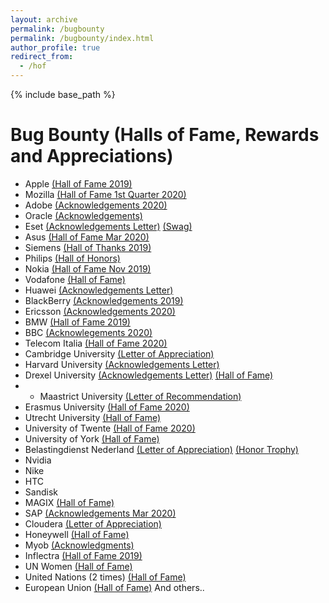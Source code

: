 ```yaml
---
layout: archive
permalink: /bugbounty
permalink: /bugbounty/index.html
author_profile: true
redirect_from:
  - /hof
---
```


{% include base_path %}
# Bug Bounty (Halls of Fame, Rewards and Appreciations)

* Apple <a href="https://support.apple.com/tr-tr/HT212711">(Hall of Fame 2019)</a>
* Mozilla <a href="https://www.mozilla.org/en-US/security/bug-bounty/web-hall-of-fame/">(Hall of Fame 1st Quarter 2020)</a>
* Adobe <a href="https://helpx.adobe.com/security/acknowledgements.html">(Acknowledgements 2020)</a>
* Oracle <a href="https://www.oracle.com/security-alerts/cpujan2020.html">(Acknowledgements)</a>
* Eset <a href="http://lutfumertceylan.com.tr/files/eset-acknowledgement.jpg">(Acknowledgements Letter)</a> <a href="https://twitter.com/lutfumertceylan/status/1275876003257204737">(Swag)</a> 
* Asus <a href="https://www.asus.com/Static_WebPage/ASUS-Product-Security-Advisory/">(Hall of Fame Mar 2020)</a>
* Siemens <a href="https://new.siemens.com/global/en/products/services/cert/hall-of-thanks.html">(Hall of Thanks 2019)</a>
* Philips <a href="https://www.philips.com/a-w/security/coordinated-vulnerability-disclosure/hall-of-honors.html">(Hall of Honors)</a>
* Nokia <a href="https://www.nokia.com/responsible-disclosure/">(Hall of Fame Nov 2019)</a>
* Vodafone <a href="https://www.vodafone.de/unternehmen/sicher-im-dialog.html">(Hall of Fame)</a>
* Huawei <a href="http://lutfumertceylan.com.tr/files/huawei.jpg">(Acknowledgements Letter)</a>
* BlackBerry <a href="https://www.blackberry.com/ca/en/services/blackberry-incident-response-team#collaborations">(Acknowledgements 2019)</a>
* Ericsson <a href="https://www.ericsson.com/en/about-us/enterprise-security/psirt/acknowledgements">(Acknowledgements 2020)</a>
* BMW <a href="https://www.bmwgroup.com/en/general/Security.html">(Hall of Fame 2019)</a>
* BBC <a href="https://www.bbc.com/backstage/security-disclosure-policy/acknowledgements">(Acknowlegements 2020)</a>
* Telecom Italia <a href="https://www.gruppotim.it/it/footer/responsible-disclosure.html">(Hall of Fame 2020)</a>
* Cambridge University <a href="https://lutfumertceylan.com.tr/images/cambridge.jpg">(Letter of Appreciation)</a>
* Harvard University <a href="https://lutfumertceylan.com.tr/files/harvard.jpg">(Acknowledgements Letter)</a>
* Drexel University <a href="https://lutfumertceylan.com.tr/files/drexel.jpg">(Acknowledgements Letter)</a> <a href="https://drexel.edu/it/security/services-processes/bug-bounty/">(Hall of Fame)</a>
* * Maastrict University <a href="https://lutfumertceylan.com.tr/files/maastricht.jpg">(Letter of Recommendation)</a>
* Erasmus University <a href="https://www.eur.nl/en/campus/security-safety/information-security/hall-fame">(Hall of Fame 2020)</a>
* Utrecht University <a href="https://www.uu.nl/en/node/1599/hall-of-fame-responsible-disclosure">(Hall of Fame)</a>
* University of Twente <a href="https://www.utwente.nl/en/cyber-safety/responsible/hall-of-fame/">(Hall of Fame 2020)</a>
* University of York <a href="https://www.york.ac.uk/it-services/security/vulnerability-disclosure/">(Hall of Fame)</a>
* Belastingdienst Nederland <a href="https://lutfumertceylan.com.tr/images/belastingdienst.jpg">(Letter of Appreciation)</a> <a href="https://lutfumertceylan.com.tr/images/trophy.jpg">(Honor Trophy)</a>
* Nvidia
* Nike
* HTC
* Sandisk
* MAGIX <a href="http://research.magix.com">(Hall of Fame)</a>
* SAP <a href="https://wiki.scn.sap.com/wiki/pages/viewpage.action?pageId=451071888">(Acknowledgements Mar 2020)</a>
* Cloudera <a href="https://lutfumertceylan.com.tr/images/cloudera.jpg">(Letter of Appreciation)</a>
* Honeywell <a href="https://www.honeywell.com/us/en/product-security#language4/">(Hall of Fame)</a>
* Myob <a href="https://www.myob.com/au/about/security/report-security-vulnerability">(Acknowledgments)</a>
* Inflectra <a href="https://www.inflectra.com/company/responsible-disclosure.aspx">(Hall of Fame 2019)</a>
* UN Women <a href="https://www.unwomen.org/en/about-the-website/information-security/reporting-a-cyber-security-issue#Hall-of-fame">(Hall of Fame)</a>
* United Nations (2 times) <a href="https://unite.un.org/content/hall-fame/list">(Hall of Fame)</a>
* European Union <a href="https://cert.europa.eu/cert/newsletter/en/latest_HallOfFame_.html">(Hall of Fame)</a> And others.. 
